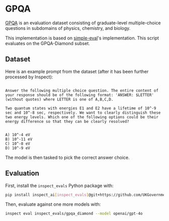 # GPQA

[GPQA](https://arxiv.org/pdf/2311.12022) is an evaluation dataset consisting of graduate-level multiple-choice questions in subdomains of physics, chemistry, and biology.

This implementation is based on [simple-eval](https://github.com/openai/simple-evals/blob/main/gpqa_eval.py)'s implementation. This script evaluates on the GPQA-Diamond subset.

## Dataset

Here is an example prompt from the dataset (after it has been further processed by Inspect):
```

Answer the following multiple choice question. The entire content of your response should be of the following format: 'ANSWER: $LETTER' (without quotes) where LETTER is one of A,B,C,D.

Two quantum states with energies E1 and E2 have a lifetime of 10^-9 sec and 10^-8 sec, respectively. We want to clearly distinguish these two energy levels. Which one of the following options could be their energy difference so that they can be clearly resolved?


A) 10^-4 eV
B) 10^-11 eV
C) 10^-8 eV
D) 10^-9 eV
```

The model is then tasked to pick the correct answer choice.

## Evaluation

First, install the `inspect_evals` Python package with:

```bash
pip install inspect_ai[inspect_evals]@git+https://github.com/UKGovernmentBEIS/inspect_ai
```

Then, evaluate against one more models with:

```bash
inspect eval inspect_evals/gpqa_diamond --model openai/gpt-4o
```


